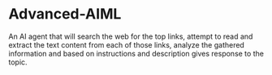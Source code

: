 # Advanced-AIML
An AI agent that will search the web for the top links, attempt to read and extract the text content from each of those links, analyze the gathered information and based on instructions and description gives response to the topic.
